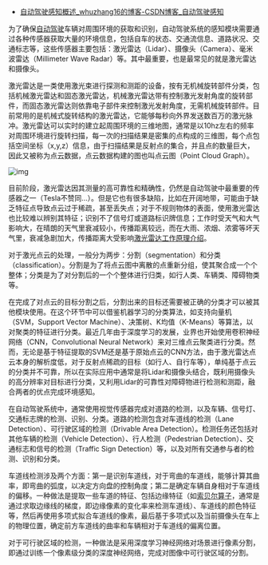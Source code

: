 - [自动驾驶感知概述_whuzhang16的博客-CSDN博客_自动驾驶感知](https://blog.csdn.net/whuzhang16/article/details/108291514)

为了确保[自动驾驶](https://so.csdn.net/so/search?q=自动驾驶&spm=1001.2101.3001.7020)车辆对周围环境的获取和识别，自动驾驶系统的感知模块需要通过各种传感器获取大量的环境信息，包括自车的状态、交通流信息、道路状况、交通标志等，这些传感器主要包括：激光雷达（Lidar）、摄像头（Camera）、毫米波雷达（Millimeter Wave Radar）等。其中最重要，也是最常见的就是激光雷达和摄像头。

激光雷达是一类使用激光束进行探测和测距的设备，按有无机械旋转部件分类，包括机械激光雷达和固态激光雷达，机械激光雷达带有控制激光发射角度的旋转部件，而固态激光雷达则依靠电子部件来控制激光发射角度，无需机械旋转部件。目前常用的是机械式旋转结构的激光雷达，它能够每秒向外界发送数百万的激光脉冲。激光雷达可以实时的建立起周围环境的三维地图，通常是以10hz左右的频率对周围环境进行旋转扫描，每一次的扫描结果是密集的点构成的三维图，每个点包括空间坐标（x,y,z）信息，由于扫描结果是反射点的集合，并且点的数量巨大，因此又被称为点云数据，点云数据构建的图也叫点云图（Point Cloud Graph）。

![img](https://img-blog.csdnimg.cn/2020082910432367.png?x-oss-process=image/watermark,type_ZmFuZ3poZW5naGVpdGk,shadow_10,text_aHR0cHM6Ly9ibG9nLmNzZG4ubmV0L3dodXpoYW5nMTY=,size_16,color_FFFFFF,t_70)

目前阶段，激光雷达因其测量的高可靠性和精确性，仍然是自动驾驶中最重要的传感器之一（Tesla不赞同...）。但是它也有很多缺陷，比如在开阔地带，可能由于缺乏特征点导致点云过于稀疏，甚至丢失点；对于不规则物体的表面，使用激光雷达也比较难以辨别其特征；识别不了信号灯或道路标识牌信息；工作时受天气和大气影响大，在晴朗的天气里衰减较小，传播距离较远，而在大雨、浓烟、浓雾等坏天气里，衰减急剧加大，传播距离大受影响[激光雷达工作原理介绍](https://zhuanlan.zhihu.com/p/163109172)。

对于激光点云的处理，一般分为两步：分割（segmentation）和分类（classification）。分割是为了将点云图中离散的点重新分组，使其聚合成一个个整体；分类是为了对分割后的一个个整体进行归类，如行人类、车辆类、障碍物类等。

在完成了对点云的目标分割之后，分割出来的目标还需要被正确的分类才可以被其他模块使用。在这个环节中可以借鉴机器学习的分类算法，如支持向量机（SVM，Support Vector Machine）、决策树、K均值（K-Means）等算法，以对聚类的特征进行分类。最近几年由于深度学习的发展，业界也开始使用卷积神经网络（CNN，Convolutional Neural Network）来对三维点云聚类进行分类。然而，无论是基于特征提取的SVM还是基于原始点云的CNN方法，由于激光雷达点云本身的解析度低，对于反射点稀疏的目标（如行人、自行车等），单纯基于点云的分类并不可靠，所以在实际应用中通常是将Lidar和摄像头结合，既利用摄像头的高分辨率对目标进行分类，又利用Lidar的可靠性对障碍物进行检测和测距，融合两者的优点完成环境感知。

在自动驾驶系统中，通常使用视觉传感器完成对道路的检测，以及车辆、信号灯、交通标志牌的检测、识别、分类。道路的检测包含对车道线的检测（Lane Detection）、可行驶区域的检测（Drivable Area Detection）。检测任务还包括对其他车辆的检测（Vehicle Detection）、行人检测（Pedestrian Detection）、交通标志和信号的检测（Traffic Sign Detection）等，以及对所有交通参与者的检测、识别和分类。

车道线检测涉及两个方面：第一是识别车道线，对于弯曲的车道线，能够计算其曲率，即弯曲的弧度，以决定方向盘的控制角度；第二是确定车辆自身相对于车道线的偏移。一种做法是提取一些车道的特征、包括边缘特征（如[索贝尔算子](https://www.cnblogs.com/wxl845235800/p/7700887.html)，通常是通过求取边缘线的梯度，即边缘像素的变化率来检测车道线）、车道线的颜色特征等，然后再使用多项式拟合车道线的像素，最后基于多项式以及当前摄像头在车上的物理位置，确定前方车道线的曲率和车辆相对于车道线的偏离位置。

对于可行驶区域的检测，一种做法是采用深度学习神经网络对场景进行像素分割，即通过训练一个像素级分类的深度神经网络，完成对图像中可行驶区域的分割。